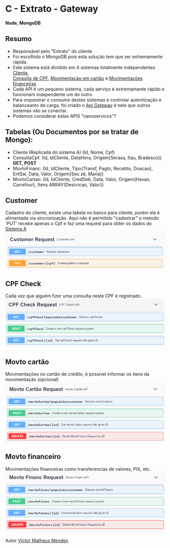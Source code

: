 # C - Extrato - Gateway
**Node, MongoDB**

## Resumo
- Responsável pelo "Extrato" do cliente
- Foi escolhido o MongoDB pois esta solução tem que ser extremamente rápida. 
- Este sistema está dividido em 4 sistemas totalmente independentes 
[Cliente](https://github.com/IVictorinoI/CExtrato/tree/main/Cliente),  
[Consulta de CPF](https://github.com/IVictorinoI/CExtrato/tree/main/ConsultaCpf), 
[Movimentação em cartão](https://github.com/IVictorinoI/CExtrato/tree/main/MovtoCartao) e 
[Movimentações financeiras](https://github.com/IVictorinoI/CExtrato/tree/main/MovtoFinanc)
- Cada API é um pequeno sistema, cada serviço é extremamente rápido e funcionam independente um do outro
- Para orquestrar o consumo destes sistemas e controlar autenticação e balanceanto de carga, foi criado o [Api Gateway](https://github.com/IVictorinoI/CExtrato/tree/main/Gateway) é nele que outros sistemas vão se conectar.
- Podemos considerar estas APIS "nanoservicos"?

## Tabelas (Ou Documentos por se tratar de Mongo):  
- Cliente (Replicada do sistema A) (Id, Nome, Cpf) 
- ConsultaCpf: (Id, IdCliente, DataHora, Origem{Serasa, Itau, Bradesco}) **GET, POST**
- MovtoFinanc: (Id, IdCliente, Tipo{Transf, Pagto, Recebto, Doacao}, EntSai, Data, Valor, Origem{Seu zé, Maria}) 
- MovtoCartao: (Id, IdCliente, CredDeb, Data, Valor, Origem{Havan, Carrefour}, Itens ARRAY{Descricao, Valor}) 

## Customer
Cadastro do cliente, existe uma tabela no banco para cliente, porém ela é alimentada via sincronização.
Aqui não é permitido "cadastrar" o metodo 'PUT' recebe apenas o Cpf e faz uma request para obter os dados do [Sistema A](https://github.com/IVictorinoI/AGestorPessoa/)
![Customer](https://github.com/IVictorinoI/CExtrato/blob/main/Imagens/Customer.PNG)

## CPF Check
Cada vez que alguém fizer uma consulta neste CPF é registrado.
![CpfCheck](https://github.com/IVictorinoI/CExtrato/blob/main/Imagens/CpfCheck.PNG)

## Movto cartão
Movimentações no cartão de crédito, é possivel informar os itens da movimentação (opcional)
![MovtoCartao](https://github.com/IVictorinoI/CExtrato/blob/main/Imagens/MovtoCartao.PNG)

## Movto financeiro
Movimentações financeiras como transferencias de valores, PIX, etc.
![MovtoFinanc](https://github.com/IVictorinoI/CExtrato/blob/main/Imagens/MovtoFinanc.PNG)

Autor [Victor Matheus Mendes](https://github.com/IVictorinoI/)